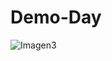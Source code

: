 # Demo-Day

![Imagen3](https://user-images.githubusercontent.com/87151125/135210783-6205084c-9ff0-40e0-9ad8-a1558e096d2e.png)
